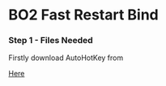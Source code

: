 <h1>BO2 Fast Restart Bind</h1>
<h3>Step 1 - Files Needed</h3>
<p>Firstly download AutoHotKey from</P><p><a href="https://www.autohotkey.com/download/1.1/AutoHotkey_1.1.30.01_setup.exe">Here</a></p>
